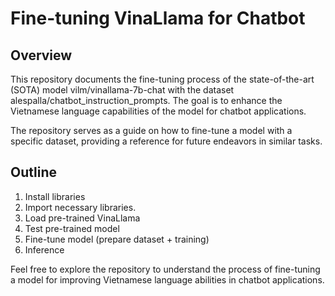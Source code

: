 # Fine-tuning VinaLlama for Chatbot

## Overview

This repository documents the fine-tuning process of the state-of-the-art (SOTA) model vilm/vinallama-7b-chat with the dataset alespalla/chatbot_instruction_prompts. The goal is to enhance the Vietnamese language capabilities of the model for chatbot applications.

The repository serves as a guide on how to fine-tune a model with a specific dataset, providing a reference for future endeavors in similar tasks.

## Outline
1. Install libraries
2. Import necessary libraries.
3. Load pre-trained VinaLlama
4. Test pre-trained model
5. Fine-tune model (prepare dataset + training)
6. Inference

Feel free to explore the repository to understand the process of fine-tuning a model for improving Vietnamese language abilities in chatbot applications.